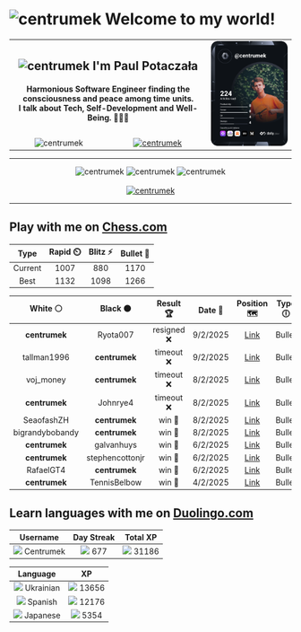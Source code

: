 <h1>
  <img
    src="https://emojis.slackmojis.com/emojis/images/1531849430/4246/blob-sunglasses.gif"
    width="30"
    alt="centrumek"
  />
  Welcome to my world!
</h1>

<table>
  <tbody>
    <tr>
      <td align="center" width="70%" colspan="2">
        <h2>
          <img
            src="https://raw.githubusercontent.com/MartinHeinz/MartinHeinz/master/wave.gif"
            width="30px"
            alt="centrumek"
          />
          I'm Paul Potaczała
        </h2>
        <h4>
          Harmonious Software Engineer finding the consciousness and peace among time units.
          <br/>
          I talk about Tech, Self-Development and Well-Being. 🌿🧘🚀
        </h4>
      </td>
      <td width="30%" rowspan="2">
        <a href="https://app.daily.dev/centrumek">
          <img
            src="./devcard.svg"
            alt="centrumek"
          />
        </a>
      </td>
    </tr>
    <tr align="center">
      <td>
        <img
          src="https://komarev.com/ghpvc/?username=centrumek&label=visitors&color=0e75b6&style=flat"
          alt="centrumek"
        >
      </td>
      <td>
        <a href="https://stackoverflow.com/users/14496012/centrumek">
          <img
            src="https://stackoverflow.com/users/flair/14496012.png?theme=dark"
            alt="centrumek"
          >
        </a>
      </td>
    </tr>
  </tbody>
</table>

---
<div align="center">
  <img 
    src="https://github-readme-stats.vercel.app/api?username=centrumek&show_icons=true&count_private=true&theme=dark&hide_border=true&hide=issues,contribs&bg_color=00000000"
    alt="centrumek"
  />
  <img
    src="https://github-readme-stats.vercel.app/api/top-langs/?username=centrumek&layout=compact&hide_border=true&theme=dark&bg_color=00000000&langs_count=6&exclude_repo=air-statistic-app"
    alt="centrumek"
  />
  <img 
    src="https://github-readme-streak-stats.herokuapp.com?user=centrumek&theme=dark&hide_border=true&background=FFFFFF00"
    alt="centrumek"
  />
  <br/>
  <br/>
  <a href="https://www.buymeacoffee.com/centrumek">
    <img
      src="https://cdn.buymeacoffee.com/buttons/v2/default-orange.png"
      height="50"
      width="210"
      alt="centrumek"
    />
  </a>
</div>

---

## Play with me on [Chess.com](https://www.chess.com/member/centrumek)

<div align="center">
<!--START_SECTION:chessStats-->
<!-- Automatically generated with https://github.com/Balastrong/chess-stats-action -->

| Type | Rapid ⏲️ | Blitz ⚡ | Bullet 🔫 |
|:---:|:---:|:---:|:---:|
| Current | 1007 | 880 | 1170 |
| Best | 1132 | 1098 | 1266 |

| White ⚪ | Black ⚫ | Result 🏆 | Date 📅 | Position 🗺️ | Type 🕕 |
|:---:|:---:|:---:|:---:|:---:|:---:|
| **centrumek** | Ryota007 | resigned ❌ | 9/2/2025 | <a href="http://www.ee.unb.ca/cgi-bin/tervo/fen.pl?select=5r1k/pp4pp/8/1Pb1p3/2B5/P4PN1/6PP/3r1K2 w - - 3 28">Link</a> | Bullet |
| tallman1996 | **centrumek** | timeout ❌ | 9/2/2025 | <a href="http://www.ee.unb.ca/cgi-bin/tervo/fen.pl?select=6k1/p3R2P/1p2KB2/3p4/3P4/2PB4/P7/7R b - - 0 34">Link</a> | Bullet |
| voj_money | **centrumek** | timeout ❌ | 8/2/2025 | <a href="http://www.ee.unb.ca/cgi-bin/tervo/fen.pl?select=8/8/6k1/2PR3p/2r5/P6P/6PK/8 b - - 2 40">Link</a> | Bullet |
| **centrumek** | Johnrye4 | timeout ❌ | 8/2/2025 | <a href="http://www.ee.unb.ca/cgi-bin/tervo/fen.pl?select=8/7p/5Rpk/4r3/8/3Q2P1/4p2P/4K3 w - - 0 39">Link</a> | Bullet |
| SeaofashZH | **centrumek** | win 🥇 | 8/2/2025 | <a href="http://www.ee.unb.ca/cgi-bin/tervo/fen.pl?select=3r3r/1k1q1pp1/p2p1b1p/2p5/PP1nPP2/3P3P/1P1QN1P1/R1N2RK1 w - - 1 22">Link</a> | Bullet |
| bigrandybobandy | **centrumek** | win 🥇 | 8/2/2025 | <a href="http://www.ee.unb.ca/cgi-bin/tervo/fen.pl?select=8/7k/2Q4p/1pPp4/4P3/8/PPP3PP/6K1 w - - 1 36">Link</a> | Bullet |
| **centrumek** | galvanhuys | win 🥇 | 6/2/2025 | <a href="http://www.ee.unb.ca/cgi-bin/tervo/fen.pl?select=4R3/2R5/8/5p2/1P3k2/7p/6PP/6K1 b - - 1 42">Link</a> | Bullet |
| **centrumek** | stephencottonjr | win 🥇 | 6/2/2025 | <a href="http://www.ee.unb.ca/cgi-bin/tervo/fen.pl?select=5rk1/p1p4p/1bQ1b1p1/5q2/2B1pP2/2N1P3/PPP5/R1B1K2R b KQ - 6 19">Link</a> | Bullet |
| RafaelGT4 | **centrumek** | win 🥇 | 6/2/2025 | <a href="http://www.ee.unb.ca/cgi-bin/tervo/fen.pl?select=8/8/7k/8/1r4p1/4K1P1/8/5q2 w - - 0 50">Link</a> | Bullet |
| **centrumek** | TennisBelbow | win 🥇 | 4/2/2025 | <a href="http://www.ee.unb.ca/cgi-bin/tervo/fen.pl?select=2k5/ppp1rp2/6r1/2Pq3p/1P2pR2/P6P/4Q1P1/5RK1 b - - 1 31">Link</a> | Bullet |

<!--END_SECTION:chessStats-->
</div>

## Learn languages with me on [Duolingo.com](https://www.duolingo.com/profile/Centrumek)

<div align="center">
<!--START_SECTION:duolingoStats-->
<!-- Automatically generated with https://github.com/centrumek/duolingo-readme-stats-->

| Username | Day Streak | Total XP |
|:---:|:---:|:---:|
| <img src="https://raw.githubusercontent.com/centrumek/duolingo-readme-stats/main/assets/duolingo.png" height="12"> Centrumek | <img src="https://raw.githubusercontent.com/centrumek/duolingo-readme-stats/main/assets/streakinactive.svg" height="12"> 677 | <img src="https://raw.githubusercontent.com/centrumek/duolingo-readme-stats/main/assets/xp.svg" height="12"> 31186 | <img src="https://raw.githubusercontent.com/centrumek/duolingo-readme-stats/main/assets/xp.svg" height="12"> 0 |

| Language | XP |
|:---:|:---:|
| <img src="https://raw.githubusercontent.com/centrumek/duolingo-readme-stats/main/assets/langs/ukrainian.svg" height="12"> Ukrainian | <img src="https://raw.githubusercontent.com/centrumek/duolingo-readme-stats/main/assets/xp.svg" height="12"> 13656 |
| <img src="https://raw.githubusercontent.com/centrumek/duolingo-readme-stats/main/assets/langs/spanish.svg" height="12"> Spanish | <img src="https://raw.githubusercontent.com/centrumek/duolingo-readme-stats/main/assets/xp.svg" height="12"> 12176 |
| <img src="https://raw.githubusercontent.com/centrumek/duolingo-readme-stats/main/assets/langs/japanese.svg" height="12"> Japanese | <img src="https://raw.githubusercontent.com/centrumek/duolingo-readme-stats/main/assets/xp.svg" height="12"> 5354 |

<!--END_SECTION:duolingoStats-->
</div>
<!--
**centrumek/centrumek** is a ✨ _special_ ✨ repository because its `README.md` (this file) appears on your GitHub profile.

Here are some ideas to get you started:

- 🔭 I’m currently working on ...
- 🌱 I’m currently learning ...
- 👯 I’m looking to collaborate on ...
- 🤔 I’m looking for help with ...
- 💬 Ask me about ...
- 📫 How to reach me: ...
- 😄 Pronouns: ...
- ⚡ Fun fact: ...
-->
